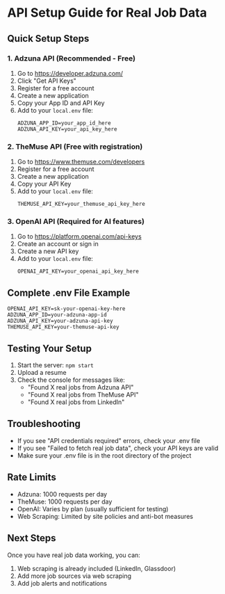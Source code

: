 # API Setup Guide for Real Job Data

## Quick Setup Steps

### 1. Adzuna API (Recommended - Free)
1. Go to https://developer.adzuna.com/
2. Click "Get API Keys"
3. Register for a free account
4. Create a new application
5. Copy your App ID and API Key
6. Add to your `local.env` file:
   ```env
   ADZUNA_APP_ID=your_app_id_here
   ADZUNA_API_KEY=your_api_key_here
   ```

### 2. TheMuse API (Free with registration)
1. Go to https://www.themuse.com/developers
2. Register for a free account
3. Create a new application
4. Copy your API Key
5. Add to your `local.env` file:
   ```env
   THEMUSE_API_KEY=your_themuse_api_key_here
   ```

### 3. OpenAI API (Required for AI features)
1. Go to https://platform.openai.com/api-keys
2. Create an account or sign in
3. Create a new API key
4. Add to your `local.env` file:
   ```env
   OPENAI_API_KEY=your_openai_api_key_here
   ```

## Complete .env File Example
```env
OPENAI_API_KEY=sk-your-openai-key-here
ADZUNA_APP_ID=your-adzuna-app-id
ADZUNA_API_KEY=your-adzuna-api-key
THEMUSE_API_KEY=your-themuse-api-key
```

## Testing Your Setup
1. Start the server: `npm start`
2. Upload a resume
3. Check the console for messages like:
   - "Found X real jobs from Adzuna API"
   - "Found X real jobs from TheMuse API"
   - "Found X real jobs from LinkedIn"


## Troubleshooting
- If you see "API credentials required" errors, check your .env file
- If you see "Failed to fetch real job data", check your API keys are valid
- Make sure your .env file is in the root directory of the project

## Rate Limits
- Adzuna: 1000 requests per day
- TheMuse: 1000 requests per day
- OpenAI: Varies by plan (usually sufficient for testing)
- Web Scraping: Limited by site policies and anti-bot measures

## Next Steps
Once you have real job data working, you can:
1. Web scraping is already included (LinkedIn, Glassdoor)
2. Add more job sources via web scraping
3. Add job alerts and notifications 